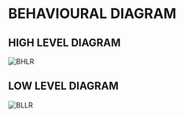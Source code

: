 # BEHAVIOURAL DIAGRAM
## HIGH LEVEL DIAGRAM
![BHLR](https://user-images.githubusercontent.com/98849090/157856125-b5ce2716-f84e-4231-a2b4-26cd8e42dce3.png)

## LOW LEVEL DIAGRAM
![BLLR](https://user-images.githubusercontent.com/98849090/157858995-ba219614-9cbd-4af8-b7a0-9f73a41d123a.png)

